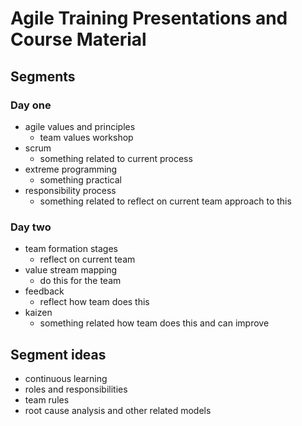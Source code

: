 # Agile Training Presentations and Course Material 


## Segments

### Day one

* agile values and principles
    - team values workshop
* scrum
    - something related to current process
* extreme programming
    - something practical
* responsibility process
    - something related to reflect on current team approach to this

### Day two

* team formation stages
    - reflect on current team
* value stream mapping
    - do this for the team
* feedback
    - reflect how team does this
* kaizen
    - something related how team does this and can improve
    
Segment ideas
----------------
* continuous learning
* roles and responsibilities
* team rules
* root cause analysis and other related models 
 